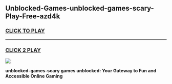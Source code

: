 
## Unblocked-Games-unblocked-games-scary-Play-Free-azd4k
<h3>
<a href="https://premium76.site?title=unblocked-games-scary&ref=21A">CLICK TO PLAY</a></h3>
<hr>

<h3>
<a href="https://premium76.site?title=unblocked-games-scary&ref=21A">CLICK 2 PLAY</a>
  
</h3>

<a href="https://premium76.site?title=unblocked-games-scary&ref=21A"><img src="https://clearcache.store/games.png"></a>


**unblocked-games-scary games unblocked: Your Gateway to Fun and Accessible Online Gaming**
